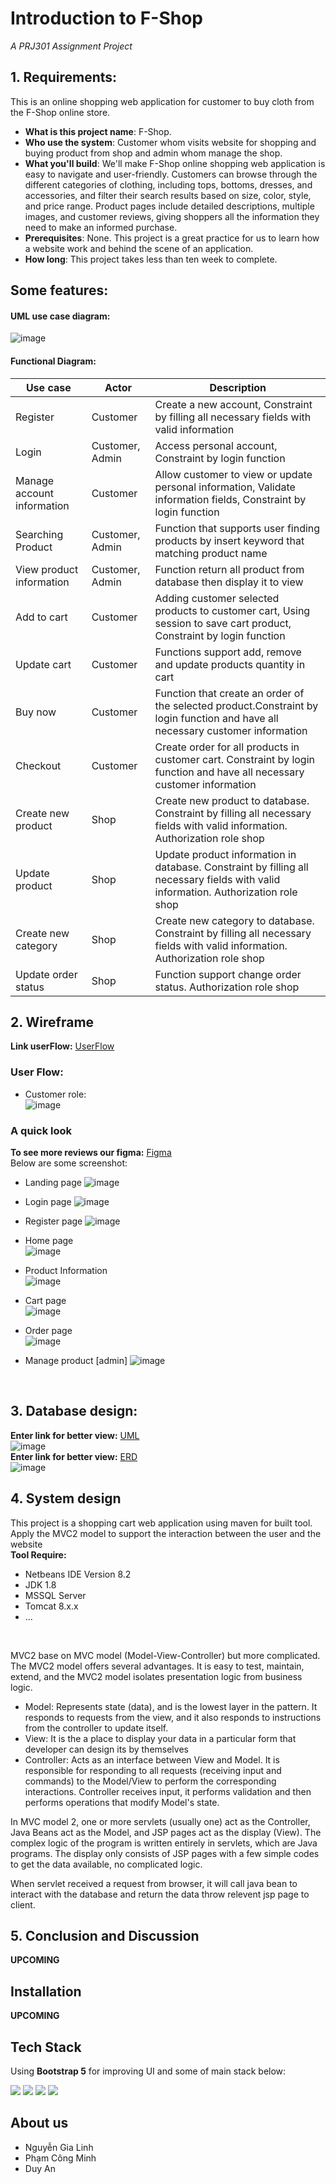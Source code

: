 # Introduction to F-Shop

_A PRJ301 Assignment Project_
## 1. Requirements:

This is an online shopping web application for customer to buy cloth from the F-Shop online store.

- **What is this project name**: F-Shop.
- **Who use the system**: Customer whom visits website for shopping and buying product from shop and admin whom manage the shop.
- **What you'll build**: We'll make F-Shop online shopping web application is easy to navigate and user-friendly. Customers can browse through the different categories of clothing, including tops, bottoms, dresses, and accessories, and filter their search results based on size, color, style, and price range. Product pages include detailed descriptions, multiple images, and customer reviews, giving shoppers all the information they need to make an informed purchase.
- **Prerequisites**: None. This project is a great practice for us to learn how a website work and behind the scene of an application.
- **How long**: This project takes less than ten week to complete.

## Some features: 
#### UML use case diagram:
 ![image](https://github.com/dunghuynh-teaching/prj301-se1714-10/assets/92376692/978f8a97-710f-4d30-a9b6-924ed3020c2c)

#### Functional Diagram:

| **Use case**               | **Actor**       | **Description**                                                                                                                    |
|----------------------------|-----------------|------------------------------------------------------------------------------------------------------------------------------------|
| Register                   | Customer        | Create a new account, Constraint by filling all necessary fields with valid information                                            |
| Login                      | Customer, Admin | Access personal account, Constraint by login function                                                                              |
| Manage account information | Customer        | Allow customer to view or update personal information, Validate information fields, Constraint by login function                   |
| Searching Product          | Customer, Admin | Function that supports user finding products by insert keyword that matching product name                                          |
| View product information   | Customer, Admin | Function return all product from database then display it to view                                                                  |
| Add to cart                | Customer        | Adding customer selected products to customer cart, Using session to save cart product, Constraint by login function               |
| Update cart                | Customer        | Functions support add, remove and update products quantity in cart                                                                 |
| Buy now                    | Customer        | Function that create an order of the selected product.Constraint by login function and have all necessary customer information     |
| Checkout                   | Customer        | Create order for all products in customer cart. Constraint by login function and have all necessary customer information           |
| Create new product         | Shop            | Create new product to database. Constraint by filling all necessary fields with valid information. Authorization  role shop        |
| Update product             | Shop            | Update product information in database. Constraint by filling all necessary fields with valid information. Authorization  role shop|
| Create new category        | Shop            | Create new category to database. Constraint by filling all necessary fields with valid information. Authorization role shop        |
| Update order status        | Shop            | Function support change order status. Authorization role shop                                                                      |




## 2. Wireframe
  **Link userFlow:** [UserFlow](https://www.figma.com/file/qOdcYrZvNDw2W598R0Erm7/UserFlow-F-SHOP?type=whiteboard&node-id=0%3A1&t=H5dp3dI9V4RwEx9K-1)
  ### User Flow:
  - Customer role:<br>
 ![image](https://github.com/dunghuynh-teaching/prj301-se1714-10/assets/92376692/87028d16-02d1-4166-8a91-2740a4211cc8)

  
  ### A quick look
  __To see more reviews our figma:__ [Figma](https://www.figma.com/file/0FlAcFU8wu56wJUJJArbcs/PRJ-F-SHOP?type=design&node-id=0%3A1&t=Wvqv2I56Q1ED0Rm3-1)<br>
   Below are some screenshot:
- Landing page
![image](https://github.com/dunghuynh-teaching/prj301-se1714-10/assets/92376692/61f1f0b1-8ec6-45cc-84a8-afbf0c5a56cd)

- Login page
![image](https://github.com/dunghuynh-teaching/prj301-se1714-10/assets/92376692/27cb599e-7207-49c8-9bde-6b56c61eb8bc)

- Register page
![image](https://github.com/dunghuynh-teaching/prj301-se1714-10/assets/92376692/c237429b-9668-486f-9628-fd655db69bc4)

- Home page<br>
![image](https://github.com/dunghuynh-teaching/prj301-se1714-10/assets/92376692/9a037a85-617b-42aa-8502-a7746d64b6e4)

- Product Information<br>
![image](https://github.com/dunghuynh-teaching/prj301-se1714-10/assets/92376692/8640f492-fb72-498a-8e7b-b34c0373685a)

- Cart page<br>
![image](https://github.com/dunghuynh-teaching/prj301-se1714-10/assets/92376692/b99eac1f-8611-49e9-bd71-4a7f15ccab04)

- Order page<br>
![image](https://github.com/dunghuynh-teaching/prj301-se1714-10/assets/92376692/9ebcd7e3-8e55-4c25-b10d-5997fb1fc044)

- Manage product [admin]
![image](https://github.com/dunghuynh-teaching/prj301-se1714-10/assets/92376692/04cc29bb-2cb0-4590-93d8-263ec7ba6be1)
<br>


## 3. Database design:
**Enter link for better view:**  [UML](https://lucid.app/lucidchart/fc91acdf-a287-445d-9e45-d049e9bd632d/edit?viewport_loc=64%2C-179%2C3840%2C1752%2C0_0&invitationId=inv_686281d8-d00e-41f0-bc58-fe309c93f50e)<br>
![image](https://github.com/dunghuynh-teaching/prj301-se1714-10/assets/92376692/b019da40-bbbb-4830-ba13-49b49a190836)<br>
**Enter link for better view:**  [ERD](https://dbdiagram.io/d/646c2f85dca9fb07c491dc7e)<br>
![image](https://github.com/dunghuynh-teaching/prj301-se1714-10/assets/92376692/bc063149-78d7-4a87-91ce-b8bfe44a238b)
## 4. System design
This project is a shopping cart web application using maven for built tool. Apply the MVC2 model to support the interaction between the user and the website <br>
**Tool Require:** <br>
- Netbeans IDE Version 8.2
- JDK 1.8
- MSSQL Server
- Tomcat 8.x.x
- ... 
<br>

MVC2 base on MVC model (Model-View-Controller) but more complicated. The MVC2 model offers several advantages. It is easy to test, maintain, extend, and the MVC2 model isolates presentation logic from business logic.<br>

- Model: Represents state (data), and is the lowest layer in the pattern. It responds to requests from the view, and it also responds to instructions from the controller to update itself.
- View: It is the a place to display your data in a particular form that developer can design its by themselves
- Controller: Acts as an interface between View and Model. It is responsible for responding to all requests (receiving input and commands) to the Model/View to perform the corresponding interactions. Controller receives input, it performs validation and then performs operations that modify Model's state.<br>

In MVC model 2, one or more servlets (usually one) act as the Controller, Java Beans act as the Model, and JSP pages act as the display (View). The complex logic of the program is written entirely in servlets, which are Java programs. The display only consists of JSP pages with a few simple codes to get the data available, no complicated logic.

When servlet received a request from browser, it will call java bean to interact with the database and return the data throw relevent jsp page to client.


## 5. Conclusion and Discussion
 **UPCOMING**
## Installation
 **UPCOMING**
## Tech Stack
Using **Bootstrap 5** for improving UI and some of main stack below:
<div>
  <img src="https://img.shields.io/badge/-TomCat-yellow" />
  <img src="https://img.shields.io/badge/-MVC-blue" />
  <img src="https://img.shields.io/badge/Microsoft%20SQL%20Server-CC2927?style=for-the-badge&logo=microsoft%20sql%20server&logoColor=white" />
  <img src="https://img.shields.io/badge/Java-ED8B00?style=for-the-badge&logo=openjdk&logoColor=white" />
</div>

## About us
  - Nguyễn Gia Linh
  - Phạm Công Minh
  - Duy An
